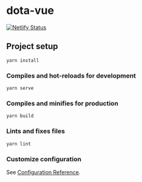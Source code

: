 # dota-vue

[![Netlify Status](https://api.netlify.com/api/v1/badges/8f2ad019-0347-433c-b626-d1af571065bd/deploy-status)](https://app.netlify.com/sites/nostalgic-easley-d31c61/deploys)

## Project setup
```
yarn install
```

### Compiles and hot-reloads for development
```
yarn serve
```

### Compiles and minifies for production
```
yarn build
```

### Lints and fixes files
```
yarn lint
```

### Customize configuration
See [Configuration Reference](https://cli.vuejs.org/config/).
